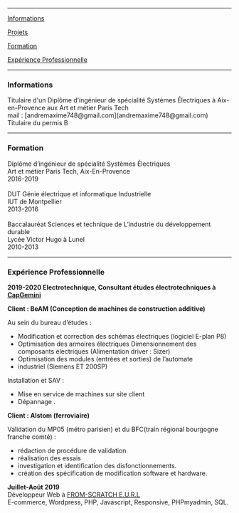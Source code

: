 
---

[Informations](#infos)

[Projets](#projets)

[Formation](#formation)

[Expérience Professionnelle](#exppro)

---

<h3 id="infos">Informations</h3>
Titulaire d'un Diplôme d’ingénieur de spécialité Systèmes Électriques à Aix-en-Provence aux Art et métier Paris Tech <br>
mail : [andremaxime748@gmail.com](andremaxime748@gmail.com)<br>
Titulaire du permis B<br>


---

<h3 id="formation">Formation</h3>

Diplôme d’ingénieur de spécialité Systèmes Électriques<br>
Art et métier Paris Tech, Aix-En-Provence <br>
2016-2019
<br><br>
DUT Génie électrique et informatique Industrielle  <br>
IUT de Montpellier <br>
2013-2016
<br><br>
Baccalauréat Sciences et technique de L’industrie du développement durable <br>
Lycée Victor Hugo à Lunel <br>
2010-2013

---

<h3 id="exppro">Expérience Professionnelle</h3>

__2019-2020 Electrotechnique, Consultant études électrotechniques à [CapGemini](https://www.linkedin.com/company/CapGemini/)__<br>


__Client : BeAM (Conception de machines de construction additive)__

Au sein du bureau d’études :
- Modification et correction des schémas électriques (logiciel E-plan P8)
- Optimisation des armoires électriques Dimensionnement des composants électriques (Alimentation driver : Sizer)
- Optimisation des modules (entrées et sorties) de l’automate
- industriel (Siemens ET 200SP)

Installation et SAV :
- Mise en service de machines sur site client
- Dépannage .

__Client : Alstom (ferroviaire)__

Validation du MP05 (métro parisien) et du BFC(train régional bourgogne franche comté) :
- rédaction de procédure de validation
- réalisation des essais
- investigation et identification des disfonctionnements.
- création des spécification de modification software et hardware.


__Juillet-Août 2019__ <br>
Développeur Web à [FROM-SCRATCH E.U.R.L](https://www.linkedin.com/company/fromscratchfr)<br>
E-commerce, Wordpress, PHP, Javascript, Responsive, PHPmyadmin, SQL.<br>
